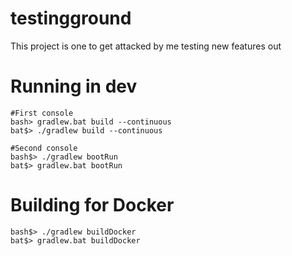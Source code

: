 # testingground
This project is one to get attacked by me testing new features out

# Running in dev
````
#First console
bash> gradlew.bat build --continuous
bat$> ./gradlew build --continuous

````
````
#Second console
bash$> ./gradlew bootRun
bat$> gradlew.bat bootRun
````
# Building for Docker
````
bash$> ./gradlew buildDocker
bat$> gradlew.bat buildDocker
````